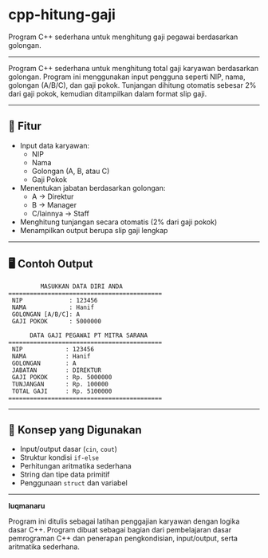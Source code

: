 # cpp-hitung-gaji
Program C++ sederhana untuk menghitung gaji pegawai berdasarkan golongan.

---

Program C++ sederhana untuk menghitung total gaji karyawan berdasarkan golongan. Program ini menggunakan input pengguna seperti NIP, nama, golongan (A/B/C), dan gaji pokok. Tunjangan dihitung otomatis sebesar 2% dari gaji pokok, kemudian ditampilkan dalam format slip gaji.

---

## 🚀 Fitur

- Input data karyawan:  
  - NIP  
  - Nama  
  - Golongan (A, B, atau C)  
  - Gaji Pokok  
- Menentukan jabatan berdasarkan golongan:  
  - A → Direktur  
  - B → Manager  
  - C/lainnya → Staff  
- Menghitung tunjangan secara otomatis (2% dari gaji pokok)  
- Menampilkan output berupa slip gaji lengkap

---

## 🖥️ Contoh Output

```
         MASUKKAN DATA DIRI ANDA
===========================================
 NIP             : 123456
 NAMA            : Hanif
 GOLONGAN [A/B/C]: A
 GAJI POKOK      : 5000000

      DATA GAJI PEGAWAI PT MITRA SARANA
===========================================
 NIP            : 123456
 NAMA           : Hanif
 GOLONGAN       : A
 JABATAN        : DIREKTUR
 GAJI POKOK     : Rp. 5000000
 TUNJANGAN      : Rp. 100000
 TOTAL GAJI     : Rp. 5100000
===========================================
```

---

## 🧠 Konsep yang Digunakan

- Input/output dasar (`cin`, `cout`)
- Struktur kondisi `if-else`
- Perhitungan aritmatika sederhana
- String dan tipe data primitif
- Penggunaan `struct` dan variabel

---

**luqmanaru**

Program ini ditulis sebagai latihan penggajian karyawan dengan logika dasar C++.
Program dibuat sebagai bagian dari pembelajaran dasar pemrograman C++ dan penerapan pengkondisian, input/output, serta aritmatika sederhana.
